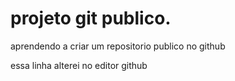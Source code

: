 # projeto git publico.
 aprendendo a criar um repositorio publico no github

essa linha alterei no editor github
